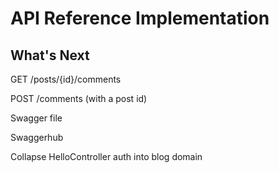 # API Reference Implementation

## What's Next

GET /posts/{id}/comments

POST /comments
(with a post id)

Swagger file

Swaggerhub

Collapse HelloController auth into blog domain